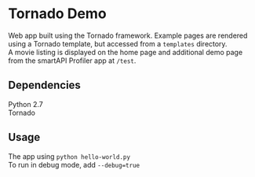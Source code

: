 # Tornado Demo
Web app built using the Tornado framework. Example pages are rendered using
a Tornado template, but accessed from a `templates` directory. <br>
A movie listing is displayed on the home page and additional demo page from the smartAPI 
Profiler app at `/test`.

## Dependencies
Python 2.7 <br>
Tornado <br>


## Usage
The app using `python hello-world.py` <br>
To run in debug mode, add `--debug=true` <br>

